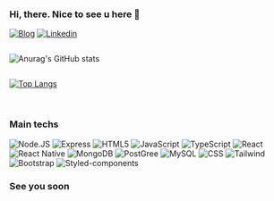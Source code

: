 ### Hi, there. Nice to see u here 🧔

[![Blog](https://img.shields.io/website?label=MatheusAriza.com&style=for-the-badge&url=https://matheusariza25.com/)](https://matheusariza25.com)
[![Linkedin](https://img.shields.io/badge/LinkedIn-0077B5?style=for-the-badge&logo=linkedin&logoColor=white)](https://www.linkedin.com/in/matheusariza25/)

<div style="display: flex; flex-direction: column">

![Anurag's GitHub stats](https://github-readme-stats.vercel.app/api?username=Ariza25&show_icons=true&)

[![Top Langs](https://github-readme-stats.vercel.app/api/top-langs/?username=Ariza25&layout=pie)](https://github.com/ariza25/github-readme-stats&)

</div><br/>

### Main techs
<div style="display: inline-block">
    <img  alt="Node.JS" src="https://img.shields.io/badge/Node.js-43853D?style=for-the-badge&logo=node.js&logoColor=white/">
    <img  alt="Express" src="https://img.shields.io/badge/Express.js-404D59?style=for-the-badge">
    <img  alt="HTML5" src="https://img.shields.io/badge/HTML5-E34F26?style=for-the-badge&logo=html5&logoColor=white"/>
    <img  alt="JavaScript" src="https://img.shields.io/badge/JavaScript-F7DF1E?style=for-the-badge&logo=javascript&logoColor=black">
    <img  alt="TypeScript" src="https://img.shields.io/badge/TypeScript-007ACC?style=for-the-badge&logo=typescript&logoColor=white">
    <img  alt="React" src="https://img.shields.io/badge/React-20232A?style=for-the-badge&logo=react&logoColor=61DAFB">
    <img alt="React Native" src="https://img.shields.io/badge/React_Native-20232A?style=for-the-badge&logo=react&logoColor=61DAFB">
    <img  alt="MongoDB" src="https://img.shields.io/badge/MongoDB-4EA94B?style=for-the-badge&logo=mongodb&logoColor=white">
    <img alt="PostGree" src="https://img.shields.io/badge/PostgreSQL-316192?style=for-the-badge&logo=postgresql&logoColor=white">
    <img  alt="MySQL" src="https://img.shields.io/badge/MySQL-00000F?style=for-the-badge&logo=mysql&logoColor=white">
    <img  alt="CSS" src="https://img.shields.io/badge/CSS3-1572B6?style=for-the-badge&logo=css3&logoColor=white">
    <img  alt="Tailwind" src="https://img.shields.io/badge/Tailwind_CSS-38B2AC?style=for-the-badge&logo=tailwind-css&logoColor=white">
    <img  alt="Bootstrap" src="https://img.shields.io/badge/Bootstrap-563D7C?style=for-the-badge&logo=bootstrap&logoColor=white">
    <img alt="Styled-components" src="https://img.shields.io/badge/styled--components-DB7093?style=for-the-badge&logo=styled-components&logoColor=white">
    
</div><br/>



### See you soon
